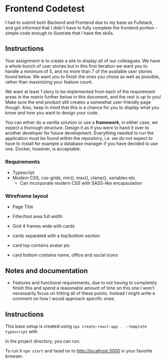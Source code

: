 # Frontend Codetest

I had to submit both Backend and Frontend due to my base as Fullstack, and got informed that I didn't have to fully complete
the frontend portion - simple code enough to illustrate that I have the skills.  

## Instructions

Your assignment is to create a site to display all of our colleagues. We have a
whole bunch of user stories but in this first iteration we want you to handle a minimum of 5,
and no more than 7 of the available user stories found below. We want you to finish the ones
you chose as well as possible, rather than maximizing your feature count.

We want at least 1 story to be implemented from each of the requirement areas in the matrix
further below in this document, and the rest is up to you! Make sure the end product still
creates a somewhat user-friendly page though. Also, keep in mind that this is a chance for you
to display what you know and how you want to design your code.

You can either do a vanilla solution or use a **framework**, in either case, we expect a thorough
structure. Design it as if you were to hand it over to another developer for future
development. Everything needed to run the application must be found within the repository,
i.e. we do not expect to have to install for example a database manager if you have decided to
use one. Docker, however, is acceptable.

### Requirements

- Typescript
- Modern CSS, css-grids, min(), max(), clamp(), variables etc. 
    - Can incorporate modern CSS with SASS-like encapsulation

### Wireframe layout

- Page Title

- Filter/tool area full width

- Grid 4 frames wide with cards

- cards separated with a top/bottom section

- card top contains avatar pic

- card bottom contains name, office and social icons

## Notes and documentation

- Features and functional requirements, due to not having to completely finish this and spend a reasonable amount of time on this one I won't necessarily focus on hitting all of these points. Instead I might write a comment on how I would approach specific ones.

## Instructions

This base setup is created using `npx create-react-app . --template typescript` with

In the project directory, you can run:

To run it `npm start` and head on to [http://localhost:3000](http://localhost:3000) in your favorite browser.